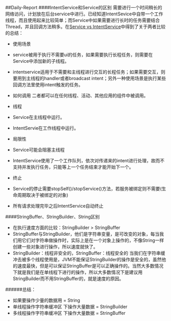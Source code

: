 ##Daily-Report
####IntentService和Service的区别
需要进行一个时间稍长的网络访问，计划放在后台service中进行。已经知道IntentSevice中自带一个工作线程，而且使用起来比较简单；而Service中如果需要进行长时的任务需要结合Thread，并且回调方法稍多。在[Service vs IntentService](http://stackoverflow.com/questions/15524280/service-vs-intentservice)中得到了关于两者比较的总结：
- 使用场景
 - service被用于执行不需要ui的任务，如果需要执行长程任务，则需要在Service中添加新的子线程。
 - intentservice适用于不需要和主线程进行交互的长程任务；如果需要交互，则要用到主线程的handler或者broadcast intent；另外一种使用场景是执行某些回调方法里使用intent触发的任务。

- 如何调用
二者都可以在任何线程、活动、其他应用的组件中被调用。

- 线程
- Service在主线程中运行。
- IntentServie在工作线程中运行。

- 局限性
 - Service可能会阻塞主线程
 - IntentService使用了一个工作队列，依次对传递来的intent进行处理，故而不支持并发执行任务，只能等上一个任务结束才能开始下一个。

 - 终止
  - Service的停止需要stopSelf()/stopService()方法，若服务被绑定则不需要(生命周期取决于被绑定的对象)
  - 所有请求处理完毕之后IntentService自动终止

####StringBuffer、StringBuilder、String区别
- 在执行速度方面的比较：StringBuilder >  StringBuffer   
- StringBuffer与StringBuilder，他们是字符串变量，是可改变的对象，每当我们用它们对字符串做操作时，实际上是在一个对象上操作的，不像String一样创建一些对象进行操作，所以速度就快了。
- StringBuilder：线程非安全的，StringBuffer：线程安全的
当我们在字符串缓冲去被多个线程使用是，JVM不能保证StringBuilder的操作是安全的，虽然他的速度最快，但是可以保证StringBuffer是可以正确操作的。当然大多数情况下就是我们是在单线程下进行的操作，所以大多数情况下是建议用StringBuilder而不用StringBuffer的，就是速度的原因。

######总结：
- 如果要操作少量的数据用 = String
- 单线程操作字符串缓冲区 下操作大量数据 = StringBuilder
- 多线程操作字符串缓冲区 下操作大量数据 = StringBuffer
